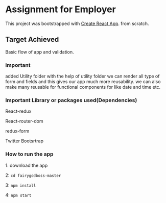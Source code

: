 # Assignment for Employer
This project was bootstrapped with [Create React App](https://github.com/facebookincubator/create-react-app). from scratch.

## Target Achieved

Basic flow of app and validation.

### important
added Utility folder with the help of utility folder we can render all type of form and fields and this gives our app much more reusability. we can also make many reusable for functional components for like date and time etc.


### Important Library or packages used(Dependencies)

React-redux

React-router-dom

redux-form

Twitter Bootsrtrap

### How to run the app
1: download the app

2: `cd fairygodboss-master`

3: `npm install`

4: `npm start`
